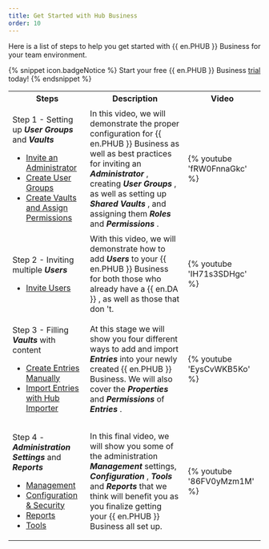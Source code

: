 ```yaml
---
title: Get Started with Hub Business
order: 10
---
```

Here is a list of steps to help you get started with {{ en.PHUB }} Business for your team environment.  

{% snippet icon.badgeNotice %} 
Start your free {{ en.PHUB }} Business    [trial](https://password.devolutions.net/business/sign-up) today! 
{% endsnippet %}
 
<table>
	<tr>
		<th>
Steps 
		</th>
		<th>
Description 
		</th>
		<th>
Video 
		</th>
	</tr>
	<tr>
		<td>

Step 1 - Setting up ***User Groups*** and ***Vaults***  

* [Invite an Administrator](/hub/web-interface/hub-overview/administration/management/users/administrator-invite/) 
* [Create User Groups](/hub/web-interface/hub-overview/administration/management/user-groups/create-manage-user-groups/) 
* [Create Vaults and Assign Permissions](/hub/web-interface/hub-overview/administration/management/vaults/create-manage-vaults/) 
		</td>
		<td>
In this video, we will demonstrate the proper configuration for {{ en.PHUB }} Business as well as best practices for inviting an ***Administrator*** , creating ***User Groups*** , as well as setting up ***Shared Vaults*** , and assigning them ***Roles*** and ***Permissions*** . 
		</td>
		<td>

{% youtube 'fRW0FnnaGkc' %}
		</td>
	</tr>
	<tr>
		<td>

Step 2 - Inviting multiple ***Users***  

* [Invite Users](/hub/web-interface/hub-overview/administration/management/users/create-invite-users/) 
		</td>
		<td>
With this video, we will demonstrate how to add ***Users*** to your {{ en.PHUB }} Business for both those who already have a {{ en.DA }} , as well as those that don 't. 
		</td>
		<td>

{% youtube 'IH71s3SDHgc' %}
		</td>
	</tr>
	<tr>
		<td>

Step 3 - Filling ***Vaults*** with content  

* [Create Entries Manually](/hub/web-interface/hub-overview/entries/create-entries-manually/) 
* [Import Entries with Hub Importer](/hub/web-interface/hub-overview/tools/hub-importer/) 
		</td>
		<td>
At this stage we will show you four different ways to add and import ***Entries*** into your newly created {{ en.PHUB }} Business. We will also cover the ***Properties*** and ***Permissions*** of ***Entries*** . 
		</td>
		<td>

{% youtube 'EysCvWKB5Ko' %}
		</td>
	</tr>
	<tr>
		<td>

Step 4 - ***Administration Settings*** and ***Reports***  

* [Management](/hub/web-interface/hub-overview/administration/) 
* [Configuration & Security](/hub/web-interface/hub-overview/administration/configuration-security/system-settings/) 
* [Reports](/hub/web-interface/hub-overview/reports/) 
* [Tools](/hub/web-interface/hub-overview/tools/) 
		</td>
		<td>
In this final video, we will show you some of the administration ***Management*** settings, ***Configuration*** , ***Tools*** and ***Reports*** that we think will benefit you as you finalize getting your {{ en.PHUB }} Business all set up. 
		</td>
		<td>
{% youtube '86FV0yMzm1M' %}
		</td>
	</tr>
</table>



